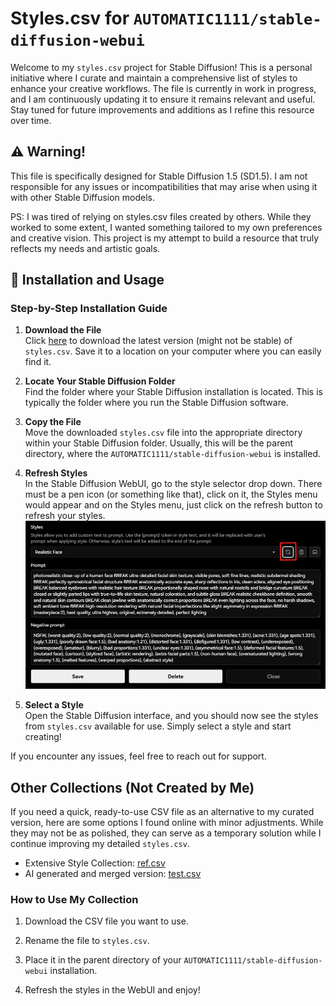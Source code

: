 # Styles.csv for `AUTOMATIC1111/stable-diffusion-webui`
Welcome to my `styles.csv` project for Stable Diffusion! This is a personal initiative where I curate and maintain a comprehensive list of styles to enhance your creative workflows. The file is currently in work in progress, and I am continuously updating it to ensure it remains relevant and useful. Stay tuned for future improvements and additions as I refine this resource over time.

## ⚠️ Warning!
This file is specifically designed for Stable Diffusion 1.5 (SD1.5). I am not responsible for any issues or incompatibilities that may arise when using it with other Stable Diffusion models.

PS: I was tired of relying on styles.csv files created by others. While they worked to some extent, I wanted something tailored to my own preferences and creative vision. This project is my attempt to build a resource that truly reflects my needs and artistic goals.

## 🚀 Installation and Usage
### Step-by-Step Installation Guide

1. **Download the File**  
    Click [here](/styles.csv) to download the latest version (might not be stable) of `styles.csv`. Save it to a location on your computer where you can easily find it.

2. **Locate Your Stable Diffusion Folder**  
    Find the folder where your Stable Diffusion installation is located. This is typically the folder where you run the Stable Diffusion software.

3. **Copy the File**  
    Move the downloaded `styles.csv` file into the appropriate directory within your Stable Diffusion folder. Usually, this will be the parent directory, where the `AUTOMATIC1111/stable-diffusion-webui` is installed.

4. **Refresh Styles**  
    In the Stable Diffusion WebUI, go to the style selector drop down. There must be a pen icon (or something like that), click on it, the Styles menu would appear and on the Styles menu, just click on the refresh button to refresh your styles.
    ![Styles Refresh Example](src/images/refresh-styles.png)

5. **Select a Style**  
    Open the Stable Diffusion interface, and you should now see the styles from `styles.csv` available for use. Simply select a style and start creating!

If you encounter any issues, feel free to reach out for support.

## Other Collections (Not Created by Me)
If you need a quick, ready-to-use CSV file as an alternative to my curated version, here are some options I found online with minor adjustments. While they may not be as polished, they can serve as a temporary solution while I continue improving my detailed `styles.csv`.
- Extensive Style Collection: [ref.csv](src/csv/ref.csv)
- AI generated and merged version: [test.csv](src/csv/test.csv)

### How to Use My Collection
1. Download the CSV file you want to use.

2. Rename the file to `styles.csv`.

3. Place it in the parent directory of your `AUTOMATIC1111/stable-diffusion-webui` installation.

4. Refresh the styles in the WebUI and enjoy!